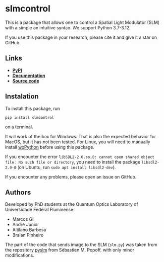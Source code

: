 # slmcontrol

This is a package that allows one to control a Spatial Light Modulator (SLM) with a simple an intuitive syntax. We support Python 3.7-3.12.

If you use this package in your research, please cite it and give it a star on GitHub.

## Links

- [**PyPI**](https://pypi.org/project/slmcontrol/)
- [**Documentation**](https://marcsgil.github.io/slmcontrol/)
- [**Source code**](https://github.com/marcsgil/slmcontrol/tree/main)

## Instalation

To install this package, run

```
pip install slmcontrol
```

on a terminal.

It will work of the box for Windows. That is also the expected behavior for MacOS, but it has not been tested. For Linux, you will need to manually install [wxPython](https://wxpython.org/pages/downloads/) before using this package.

If you encounter the error `libSDL2-2.0.so.0: cannot open shared object file: No such file or directory`, you need to install the package `libsdl2-2.0-0` (on Ubuntu, run `sudo apt install libsdl2-dev`).

If you encounter any problems, please open an issue on GitHub.

## Authors

Developed by PhD students at the Quantum Optics Laboratory of Universidade Federal Fluminense:

- Marcos Gil
- André Junior
- Altilano Barbosa
- Braian Pinheiro

The part of the code that sends image to the SLM (`slm.py`) was taken from the repository [pyslm](https://github.com/wavefrontshaping/slmPy) from Sébastien M. Popoff, with only minor modifications.